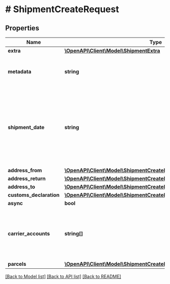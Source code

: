 # # ShipmentCreateRequest

## Properties

Name | Type | Description | Notes
------------ | ------------- | ------------- | -------------
**extra** | [**\OpenAPI\Client\Model\ShipmentExtra**](ShipmentExtra.md) |  | [optional]
**metadata** | **string** | A string of up to 100 characters that can be filled with any additional information you want to attach to the object. | [optional]
**shipment_date** | **string** | Date the shipment will be tendered to the carrier. Must be in the format &#x60;2014-01-18T00:35:03.463Z&#x60;.  Defaults to current date and time if no value is provided. Please note that some carriers require this value to be in the future, on a working day, or similar. | [optional]
**address_from** | [**\OpenAPI\Client\Model\ShipmentCreateRequestAllOfAddressFrom**](ShipmentCreateRequestAllOfAddressFrom.md) |  |
**address_return** | [**\OpenAPI\Client\Model\ShipmentCreateRequestAllOfAddressReturn**](ShipmentCreateRequestAllOfAddressReturn.md) |  | [optional]
**address_to** | [**\OpenAPI\Client\Model\ShipmentCreateRequestAllOfAddressTo**](ShipmentCreateRequestAllOfAddressTo.md) |  |
**customs_declaration** | [**\OpenAPI\Client\Model\ShipmentCreateRequestAllOfCustomsDeclaration**](ShipmentCreateRequestAllOfCustomsDeclaration.md) |  | [optional]
**async** | **bool** |  | [optional]
**carrier_accounts** | **string[]** | List of &lt;a href&#x3D;\&quot;#tag/Carrier-Accounts/\&quot;&gt;Carrier Accounts&lt;/a&gt; &#x60;object_id&#x60;s used to filter  the returned rates.  If set, only rates from these carriers will be returned. | [optional]
**parcels** | [**\OpenAPI\Client\Model\ShipmentCreateRequestAllOfParcels[]**](ShipmentCreateRequestAllOfParcels.md) |  |

[[Back to Model list]](../../README.md#models) [[Back to API list]](../../README.md#endpoints) [[Back to README]](../../README.md)
